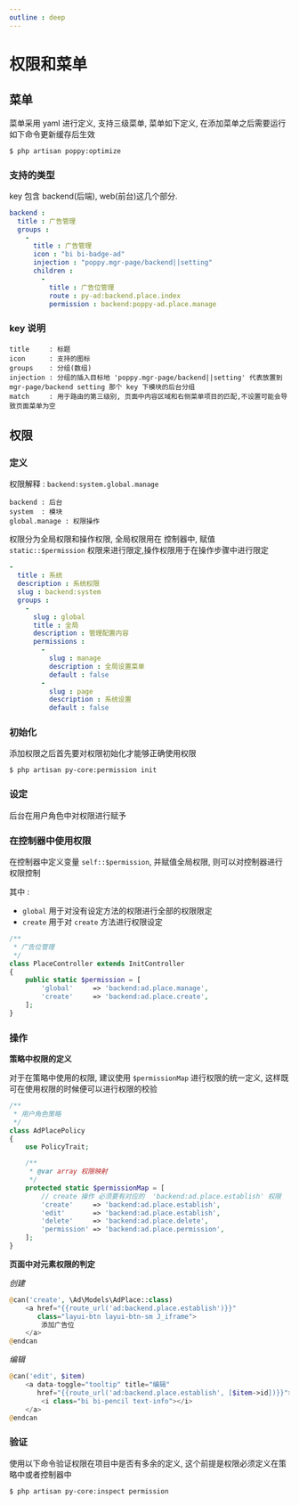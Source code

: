 ```yaml
---
outline : deep
---
```


# 权限和菜单

## 菜单

菜单采用 yaml 进行定义, 支持三级菜单, 菜单如下定义, 在添加菜单之后需要运行如下命令更新缓存后生效

```
$ php artisan poppy:optimize
```

### 支持的类型

key 包含 backend(后端), web(前台)这几个部分.

```yaml
backend :
  title : 广告管理
  groups :
    -
      title : 广告管理
      icon : "bi bi-badge-ad"
      injection : "poppy.mgr-page/backend||setting"
      children :
        -
          title : 广告位管理
          route : py-ad:backend.place.index
          permission : backend:poppy-ad.place.manage
```

### key 说明

```
title     : 标题
icon      : 支持的图标
groups    : 分组(数组)
injection : 分组的插入目标地 'poppy.mgr-page/backend||setting' 代表放置到 mgr-page/backend setting 那个 key 下模块的后台分组
match     : 用于路由的第三级别, 页面中内容区域和右侧菜单项目的匹配,不设置可能会导致页面菜单为空
```

## 权限

### 定义

权限解释 : `backend:system.global.manage`

```
backend : 后台
system  : 模块
global.manage : 权限操作
```

权限分为全局权限和操作权限, 全局权限用在 控制器中, 赋值 `static::$permission` 权限来进行限定,操作权限用于在操作步骤中进行限定

```yaml
-
  title : 系统
  description : 系统权限
  slug : backend:system
  groups :
    -
      slug : global
      title : 全局
      description : 管理配置内容
      permissions :
        -
          slug : manage
          description : 全局设置菜单
          default : false
        -
          slug : page
          description : 系统设置
          default : false
```

### 初始化

添加权限之后首先要对权限初始化才能够正确使用权限

```
$ php artisan py-core:permission init
```

### 设定

后台在用户角色中对权限进行赋予

### 在控制器中使用权限

在控制器中定义变量 `self::$permission`, 并赋值全局权限, 则可以对控制器进行权限控制

其中 :

- `global` 用于对没有设定方法的权限进行全部的权限限定
- `create` 用于对 `create` 方法进行权限设定

```php
/**
 * 广告位管理
 */
class PlaceController extends InitController
{
    public static $permission = [
        'global'     => 'backend:ad.place.manage',
        'create'     => 'backend:ad.place.create',
    ];
}
```

### 操作

**策略中权限的定义**

对于在策略中使用的权限, 建议使用 `$permissionMap` 进行权限的统一定义, 这样既可在使用权限的时候便可以进行权限的校验

```php
/**
 * 用户角色策略
 */
class AdPlacePolicy
{
    use PolicyTrait;

    /**
     * @var array 权限映射
     */
    protected static $permissionMap = [
        // create 操作 必须要有对应的  'backend:ad.place.establish' 权限
        'create'     => 'backend:ad.place.establish',
        'edit'       => 'backend:ad.place.establish',
        'delete'     => 'backend:ad.place.delete',
        'permission' => 'backend:ad.place.permission',
    ];
}
```

**页面中对元素权限的判定**

_创建_

```php
@can('create', \Ad\Models\AdPlace::class)
    <a href="{{route_url('ad:backend.place.establish')}}"
       class="layui-btn layui-btn-sm J_iframe">
        添加广告位
    </a>
@endcan
```

_编辑_

```php
@can('edit', $item)
    <a data-toggle="tooltip" title="编辑"
       href="{{route_url('ad:backend.place.establish', [$item->id])}}">
        <i class="bi bi-pencil text-info"></i>
    </a>
@endcan
```

### 验证

使用以下命令验证权限在项目中是否有多余的定义, 这个前提是权限必须定义在策略中或者控制器中

```console
$ php artisan py-core:inspect permission
```